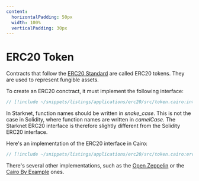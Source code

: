 ```yaml
---
content:
  horizontalPadding: 50px
  width: 100%
  verticalPadding: 30px
---
```


# ERC20 Token

Contracts that follow the [ERC20 Standard](https://eips.ethereum.org/EIPS/eip-20) are called ERC20 tokens. They are used to represent fungible assets.

To create an ERC20 conctract, it must implement the following interface:

```rust
// [!include ~/snippets/listings/applications/erc20/src/token.cairo:interface]
```

In Starknet, function names should be written in _snake_case_. This is not the case in Solidity, where function names are written in _camelCase_.
The Starknet ERC20 interface is therefore slightly different from the Solidity ERC20 interface.

Here's an implementation of the ERC20 interface in Cairo:

```rust
// [!include ~/snippets/listings/applications/erc20/src/token.cairo:erc20]
```

There's several other implementations, such as the [Open Zeppelin](https://docs.openzeppelin.com/contracts-cairo/0.7.0/erc20) or the [Cairo By Example](https://cairo-by-example.com/examples/erc20/) ones.
